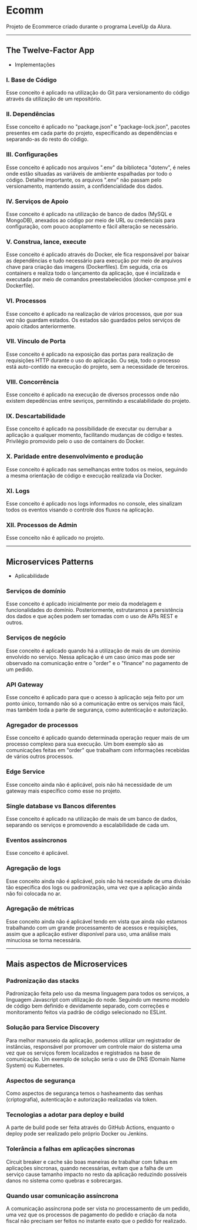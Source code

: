 # **Ecomm**

Projeto de Ecommerce criado durante o programa LevelUp da Alura.

---

## The Twelve-Factor App

- Implementações

### I. Base de Código

Esse conceito é aplicado na utilização do Git para versionamento do código através da utilização de um repositório.

### II. Dependências

Esse conceito é aplicado no "package.json" e "package-lock.json", pacotes presentes em cada parte do projeto, especificando as dependências e separando-as do resto do código.

### III. Configurações

Esse conceito é aplicado nos arquivos ".env" da biblioteca "dotenv", é neles onde estão situadas as variáveis de ambiente  espalhadas por todo o código. Detalhe importante, os arquivos ".env" não passam pelo versionamento, mantendo assim, a confidencialidade dos dados.

### IV. Serviços de Apoio

Esse conceito é aplicado na utilização de banco de dados (MySQL e MongoDB), anexados ao código por meio de URL ou credenciais para configuração, com pouco acoplamento e fácil alteração se necessário.  

### V. Construa, lance, execute

Esse conceito é aplicado através do Docker, ele fica responsável por baixar as dependências e tudo necessário para execução por meio de arquivos chave para criação das imagens (Dockerfiles). Em seguida, cria os containers e realiza todo o lançamento da aplicação, que é incializada e executada por meio de comandos preestabelecidos (docker-compose.yml e Dockerfile).

### VI. Processos

Esse conceito é aplicado na realização de vários processos, que por sua vez não guardam estados. Os estados são guardados pelos serviços de apoio citados anteriormente.

### VII. Vínculo de Porta

Esse conceito é aplicado na exposição das portas para realização de requisições HTTP durante o uso do aplicação. Ou seja, todo o processo está auto-contido na execução do projeto, sem a necessidade de terceiros.

### VIII. Concorrência

Esse conceito é aplicado na execução de diversos processos onde não existem depedências entre sevriços, permitindo a escalabilidade do projeto.

### IX. Descartabilidade

Esse conceito é aplicado na possibilidade de executar ou derrubar a aplicação a qualquer momento, facilitando mudanças de código e testes. Privilégio promovido pelo o uso de containers do Docker.

### X. Paridade entre desenvolvimento e produção

Esse conceito é aplicado nas semelhanças entre todos os meios, seguindo a mesma orientação de código e execução realizada via Docker.

### XI. Logs

Esse conceito é aplicado nos logs informados no console, eles sinalizam todos os eventos visando o controle dos fluxos na aplicação.

### XII. Processos de Admin

Esse conceito não é aplicado no projeto.

---

## Microservices Patterns

- Aplicabilidade

### Serviços de domínio

Esse conceito é aplicado inicialmente por meio da modelagem e funcionalidades do domínio. Posteriormente, estrutaramos a persistência dos dados e que ações podem ser tomadas com o uso de APIs REST e outros.

### Serviços de negócio

Esse conceito é aplicado quando há a utilização de mais de um domínio envolvido no serviço. Nessa aplicação é um caso único mas pode ser observado na comunicação entre o "order" e o "finance" no pagamento de um pedido.

### API Gateway

Esse conceito é aplicado para que o acesso à aplicação seja feito por um ponto único, tornando não só a comunicação entre os serviços mais fácil, mas também toda a parte de segurança, como autenticação e autorização.

### Agregador de processos

Esse conceito é aplicado quando determinada operação requer mais de um processo complexo para sua execução. Um bom exemplo são as comunicações feitas em "order" que trabalham com informações recebidas de vários outros processos.

### Edge Service

Esse conceito ainda não é aplicável, pois não há necessidade de um gateway mais específico como esse no projeto.

### Single database vs Bancos diferentes

Esse conceito é aplicado na utilização de mais de um banco de dados, separando os serviços e promovendo a escalabilidade de cada um.

### Eventos assíncronos‌

Esse conceito é aplicável.

### Agregação de logs

Esse conceito ainda não é aplicável, pois não há necesidade de uma divisão tão específica dos logs ou padronização, uma vez que a aplicação ainda não foi colocada no ar.

### Agregação de métricas

Esse conceito ainda não é aplicável tendo em vista que ainda não estamos trabalhando com um grande processamento de acessos e requisições, assim que a aplicação estiver dísponível para uso, uma análise mais minuciosa se torna necessária.

---

## Mais aspectos de Microservices

### Padronização das stacks

Padronização feita pelo uso da mesma linguagem para todos os serviços, a linguagem Javascript com utilização do node. Seguindo um mesmo modelo de código bem definido e devidamente separado, com correções e monitoramento feitos via padrão de código selecionado no ESLint.

### Solução para Service Discovery

Para melhor manuseio da aplicação, podemos utilizar um registrador de instâncias, responsável por promover um controle maior do sistema uma vez que os serviços forem localizados e registrados na base de comunicação. Um exemplo de solução seria o uso de DNS (Domain Name System) ou Kubernetes.

### Aspectos de segurança

Como aspectos de segurança temos o hasheamento das senhas (criptografia), autenticação e autorização realizadas via token.

### Tecnologias a adotar para deploy e build

A parte de build pode ser feita através do GitHub Actions, enquanto o deploy pode ser realizado pelo próprio Docker ou Jenkins.

### Tolerância a falhas em aplicações síncronas

Circuit breaker e cache são boas maneiras de trabalhar com falhas em aplicações síncronas, quando necessárias, evitam que a falha de um serviço cause tamanho impacto no resto da aplicação reduzindo possíveis danos no sistema como quebras e sobrecargas.

### Quando usar comunicação assíncrona

A comunicação assíncrona pode ser vista no processamento de um pedido, uma vez que os processos de pagamento do pedido e criação da nota fiscal não precisam ser feitos no instante exato que o pedido for realizado.
